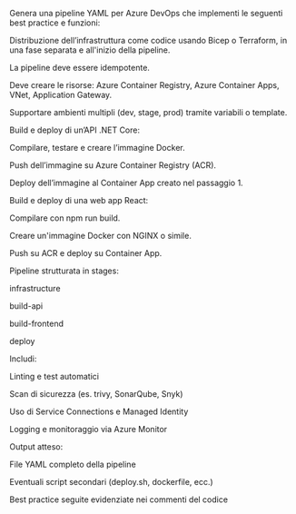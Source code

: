 Genera una pipeline YAML per Azure DevOps che implementi le seguenti best practice e funzioni:

Distribuzione dell’infrastruttura come codice usando Bicep o Terraform, in una fase separata e all'inizio della pipeline.

La pipeline deve essere idempotente.

Deve creare le risorse: Azure Container Registry, Azure Container Apps, VNet, Application Gateway.

Supportare ambienti multipli (dev, stage, prod) tramite variabili o template.

Build e deploy di un’API .NET Core:

Compilare, testare e creare l’immagine Docker.

Push dell’immagine su Azure Container Registry (ACR).

Deploy dell’immagine al Container App creato nel passaggio 1.

Build e deploy di una web app React:

Compilare con npm run build.

Creare un'immagine Docker con NGINX o simile.

Push su ACR e deploy su Container App.

Pipeline strutturata in stages:

infrastructure

build-api

build-frontend

deploy

Includi:

Linting e test automatici

Scan di sicurezza (es. trivy, SonarQube, Snyk)

Uso di Service Connections e Managed Identity

Logging e monitoraggio via Azure Monitor

Output atteso:

File YAML completo della pipeline

Eventuali script secondari (deploy.sh, dockerfile, ecc.)

Best practice seguite evidenziate nei commenti del codice